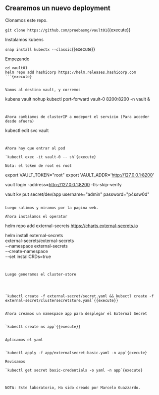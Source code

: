 
## Crearemos un nuevo deployment

Clonamos este repo.




`git clone https://github.com/pruebasmg/vault01`{{execute}}

Instalamos kubens

`snap install kubectx --classic`{{execute}}

Empezando


```
cd vault01
helm repo add hashicorp https://helm.releases.hashicorp.com
```{execute}


Vamos al destino vault, y corremos

```
kubens vault
nohup kubectl port-forward vault-0 8200:8200 -n vault &
```{{execute}}


Ahora cambiamos de clusterIP a nodeport el servicio (Para acceder desde afuera)

```
kubectl edit svc vault
```{execute}


Ahora hay que entrar al pod 

`kubectl exec -it vault-0 -- sh`{execute}

Nota: el token de root es root

```
export VAULT_TOKEN="root"
export VAULT_ADDR='http://127.0.0.1:8200'

vault login -address=http://127.0.0.1:8200 -tls-skip-verify

vault kv put secret/dev/app username="admin" password="p4ssw0d"
```

Luego salimos y miramos por la pagina web.

Ahora instalamos el operator

```
helm repo add external-secrets https://charts.external-secrets.io

helm install external-secrets \
   external-secrets/external-secrets \
    --namespace external-secrets \
    --create-namespace \
    --set installCRDs=true

```{execute}


Luego generamos el cluster-store




`kubectl create -f external-secret/secret.yaml && kubectl create -f external-secret/clustersecretstore.yaml`{{execute}}


Ahora creamos un namespace app para desplegar el External Secret


`kubectl create ns app`{{execute}}


Aplicamos el yaml


`kubectl apply -f app/externalsecret-basic.yaml -n app`{execute}

Revisamos

`kubectl get secret basic-credentials -o yaml -n app`{execute}



NOTA: Este laboratorio, Ha sido creado por Marcelo Guazzardo.
